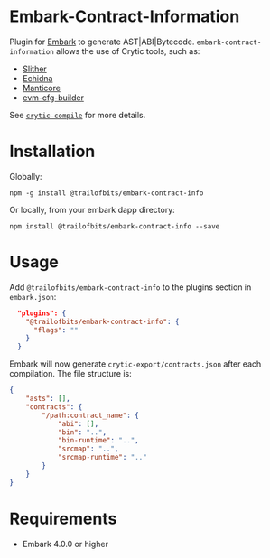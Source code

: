 Embark-Contract-Information
==============================

Plugin for [Embark](https://github.com/embark-framework/embark) to generate AST|ABI|Bytecode.
`embark-contract-information` allows the use of Crytic tools, such as:
- [Slither](https://github.com/crytic/slither)
- [Echidna](https://github.com/crytic/echidna)
- [Manticore](https://github.com/trailofbits/manticore/)
- [evm-cfg-builder](https://github.com/crytic/evm_cfg_builder)

See [`crytic-compile`](https://github.com/crytic/crytic-compile) for more details.

Installation
============

Globally: 

```npm -g install @trailofbits/embark-contract-info```

Or locally, from your embark dapp directory:

```npm install @trailofbits/embark-contract-info --save```

Usage
=====

Add `@trailofbits/embark-contract-info` to the plugins section in ```embark.json```:

```Json
  "plugins": {
    "@trailofbits/embark-contract-info": {
      "flags": ""
    }
  }
```

Embark will now generate `crytic-export/contracts.json` after each compilation.
The file structure is:
```json
{
    "asts": [],
    "contracts": {
        "/path:contract_name": {
            "abi": [],
            "bin": "..",
            "bin-runtime": "..",
            "srcmap": "..",
            "srcmap-runtime": ".."
        }
    }
}
```

Requirements
============

- Embark 4.0.0 or higher
